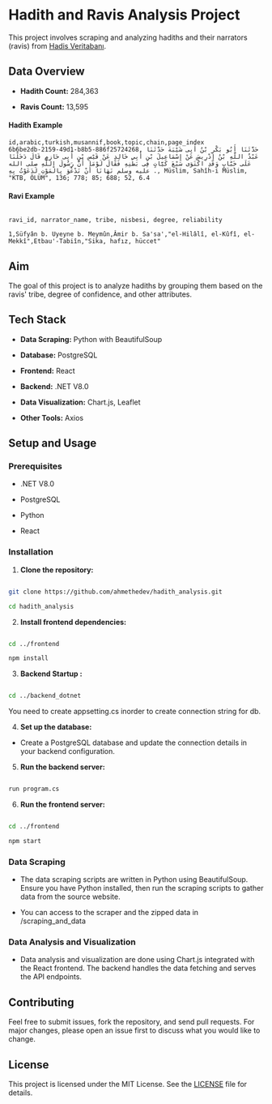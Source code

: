 # Hadith and Ravis Analysis Project

  

This project involves scraping and analyzing hadiths and their narrators (ravis) from [Hadis Veritabanı](https://www.hadisveritabani.info/).

  

## Data Overview

  

-  **Hadith Count:** 284,363

-  **Ravis Count:** 13,595

  

#### Hadith Example

  

```text
id,arabic,turkish,musannif,book,topic,chain,page_index
6b6be2db-2159-49d1-b8b5-886f25724268, حَدَّثَنَا أَبُو بَكْرِ بْنُ أَبِى شَيْبَةَ حَدَّثَنَا عَبْدُ اللَّهِ بْنُ إِدْرِيسَ عَنْ إِسْمَاعِيلَ بْنِ أَبِى خَالِدٍ عَنْ قَيْسِ بْنِ أَبِى حَازِمٍ قَالَ دَخَلْنَا عَلَى خَبَّابٍ وَقَدِ اكْتَوَى سَبْعَ كَيَّاتٍ فِى بَطْنِهِ فَقَالَ لَوْمَا أَنَّ رَسُولَ اللَّهِ صلى الله عليه وسلم نَهَانَا أَنْ نَدْعُوَ بِالْمَوْتِ لَدَعَوْتُ بِهِ ., Müslim, Sahîh-i Müslim, "KTB, ÖLÜM", 136; 778; 85; 688; 52, 6.4

```

#### Ravi Example

  

```text

ravi_id, narrator_name, tribe, nisbesi, degree, reliability

1,Süfyân b. Uyeyne b. Meymûn,Âmir b. Sa'sa',"el-Hilâlî, el-Kûfî, el-Mekkî",Etbau'-Tabiîn,"Sika, hafız, hüccet"

```

  

## Aim

  

The goal of this project is to analyze hadiths by grouping them based on the ravis' tribe, degree of confidence, and other attributes.

  

## Tech Stack

  

-  **Data Scraping:** Python with BeautifulSoup

-  **Database:** PostgreSQL

-  **Frontend:** React

-  **Backend:** .NET V8.0

-  **Data Visualization:** Chart.js, Leaflet

-  **Other Tools:** Axios

  

## Setup and Usage

  

### Prerequisites

  

- .NET V8.0

- PostgreSQL

- Python

- React
  

### Installation

  

1.  **Clone the repository:**

  

```sh

git clone https://github.com/ahmethedev/hadith_analysis.git

cd hadith_analysis

```


  

2.  **Install frontend dependencies:**

  

```sh

cd ../frontend

npm install

```

 3.  **Backend Startup :**

  

```sh

cd ../backend_dotnet


```
 
 You need to create appsetting.cs inorder to create connection string for db.


4.  **Set up the database:**

  

- Create a PostgreSQL database and update the connection details in your backend configuration.

  

5.  **Run the backend server:**

  

```sh

run program.cs
```

  

6.  **Run the frontend server:**

  

```sh

cd ../frontend

npm start

```

  

### Data Scraping

  

- The data scraping scripts are written in Python using BeautifulSoup. Ensure you have Python installed, then run the scraping scripts to gather data from the source website.

- You can access to the scraper and the zipped data in /scraping_and_data 

  

### Data Analysis and Visualization

  

- Data analysis and visualization are done using Chart.js integrated with the React frontend. The backend handles the data fetching and serves the API endpoints.

  

  

## Contributing

  

Feel free to submit issues, fork the repository, and send pull requests. For major changes, please open an issue first to discuss what you would like to change.

  

## License

  

This project is licensed under the MIT License. See the [LICENSE](LICENSE) file for details.